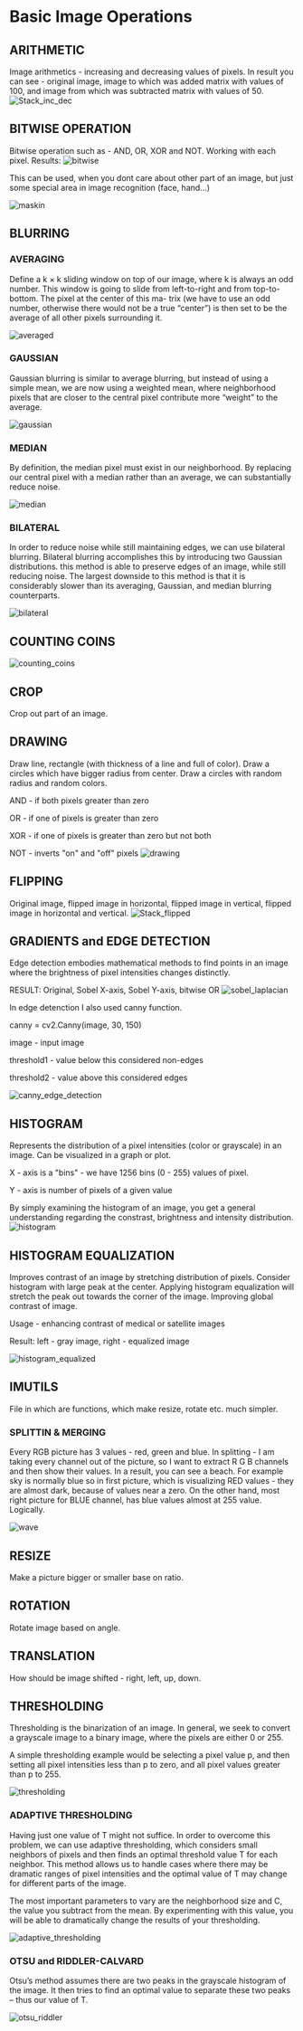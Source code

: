# Basic Image Operations

## ARITHMETIC
Image arithmetics - increasing and decreasing values of pixels. 
In result you can see - original image, image to which was added matrix with values of 100, 
and image from which was subtracted matrix with values of 50.
![Stack_inc_dec](pictures/Stack_inc_dec.jpg)

## BITWISE OPERATION
Bitwise operation such as - AND, OR, XOR and NOT.
Working with each pixel. Results:
![bitwise](pictures/bitwise.jpg)

This can be used, when you dont care about other part of an image, 
but just some special area in image recognition (face, hand...)

![maskin](pictures/masked_image.jpg)

## BLURRING

### AVERAGING
Define a k × k sliding window on top of our image, where k is always an odd number. 
This window is going to slide from left-to-right and from top-to-bottom. 
The pixel at the center of this ma- trix (we have to use an odd number, 
otherwise there would not be a true “center”) is then set to be the average of all other pixels surrounding it.

![averaged](pictures/Averaged_blurred.jpg)

### GAUSSIAN
Gaussian blurring is similar to average blurring, but instead of using a simple mean, 
we are now using a weighted mean, where neighborhood pixels that are closer to the central 
pixel contribute more “weight” to the average.

![gaussian](pictures/Gaussian_blurred.jpg)

### MEDIAN
By definition, the median pixel must exist in our neighborhood. 
By replacing our central pixel with a median rather than an average, we can substantially reduce noise.

![median](pictures/Median_blurred.jpg)

### BILATERAL
In order to reduce noise while still maintaining edges, 
we can use bilateral blurring. Bilateral blurring accomplishes this 
by introducing two Gaussian distributions.
this method is able to preserve edges of an image, while still reducing noise. 
The largest downside to this method is that it is considerably slower than its averaging, 
Gaussian, and median blurring counterparts.

![bilateral](pictures/Bilateral_blurred.jpg)

## COUNTING COINS

![counting_coins](pictures/counting_coins.jpg)


## CROP
Crop out part of an image.

## DRAWING
Draw line, rectangle (with thickness of a line and full of color).
Draw a circles which have bigger radius from center.
Draw a circles with random radius and random colors.

AND - if both pixels greater than zero

OR - if one of pixels is greater than zero 

XOR - if one of pixels is greater than zero but not both

NOT - inverts "on" and "off" pixels
![drawing](pictures/drawing.jpg)

## FLIPPING
Original image, flipped image in horizontal, flipped image in vertical, 
flipped image in horizontal and vertical.
![Stack_flipped](pictures/Stack_flipped.jpg)

## GRADIENTS and EDGE DETECTION
Edge detection embodies mathematical methods to find points 
in an image where the brightness of pixel intensities changes distinctly.

RESULT: Original, Sobel X-axis, Sobel Y-axis, bitwise OR
![sobel_laplacian](pictures/sobel_laplacian.jpg)

In edge detenction I also used canny function.

canny = cv2.Canny(image, 30, 150)

image - input image

threshold1 - value below this considered non-edges

threshold2 - value above this considered edges

![canny_edge_detection](pictures/canny_edge_detection.jpg)


## HISTOGRAM
Represents the distribution of a pixel intensities (color or grayscale)
in an image. Can be visualized in a graph or plot. 

X - axis is a "bins" - we have 1256 bins (0 - 255) values of pixel.

Y - axis is number of pixels of a given value

By simply examining the histogram of an image, you get a general understanding
regarding the constrast, brightness and intensity distribution.
![histogram](pictures/histogram_RGB.png)

## HISTOGRAM EQUALIZATION
Improves contrast of an image by stretching distribution of pixels.
Consider histogram with large peak at the center. Applying histogram
equalization will stretch the peak out towards the corner of the image.
Improving global contrast of image.

Usage - enhancing contrast of medical or satellite images

Result: left - gray image, right - equalized image

![histogram_equalized](pictures/histogram_equalized.jpg)

## IMUTILS
File in which are functions, which make resize, rotate etc. much simpler.

### SPLITTIN & MERGING
Every RGB picture has 3 values - red, green and blue. 
In splitting - I am taking every channel out of the picture,
so I want to extract R G B channels and then show their values.
In a result, you can see a beach. For example sky is normally blue
so in first picture, which is visualizing RED values - they are almost
dark, because of values near a zero. On the other hand,
most right picture for BLUE channel, has blue values almost at 255 value. Logically.

![wave](pictures/splitting.jpg)


## RESIZE
Make a picture bigger or smaller base on ratio.

## ROTATION
Rotate image based on angle.

## TRANSLATION
How should be image shifted - right, left, up, down.

## THRESHOLDING
Thresholding is the binarization of an image.
In general, we seek to convert a grayscale image to a binary image,
where the pixels are either 0 or 255.

A simple thresholding example would be selecting a pixel value p,
and then setting all pixel intensities less than p to zero,
and all pixel values greater than p to 255.

![thresholding](pictures/thresholding.jpg)

### ADAPTIVE THRESHOLDING

Having just one value of T might not suffice.
In order to overcome this problem, we can use adaptive thresholding, 
which considers small neighbors of pixels and then finds an optimal 
threshold value T for each neighbor. This method allows us to handle 
cases where there may be dramatic ranges of pixel intensities and the 
optimal value of T may change for different parts of the image.

The most important parameters to vary are the neighborhood size and C, 
the value you subtract from the mean. By experimenting with this value, 
you will be able to dramatically change the results of your thresholding.

![adaptive_thresholding](pictures/adaptive_thresholding.jpg)


### OTSU and RIDDLER-CALVARD
Otsu’s method assumes there are two peaks in the grayscale histogram 
of the image. It then tries to find an optimal value to separate these 
two peaks – thus our value of T.

![otsu_riddler](pictures/otsu_riddler.jpg)

